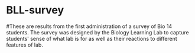 # BLL-survey
#These are results from the first administration of a survey of Bio 14 students. The survey was designed by the Biology Learning Lab to capture students' sense of what lab is for as well as their reactions to different features of lab.


